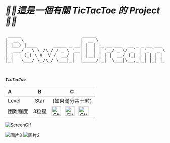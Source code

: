 #  ***🦣🐘這是一個有關 TicTacToe 的 Project🦣🐘***

<pre>
 _____                       _____                           __  __ _             
|  __ \                     |  __ \                         |  \/  (_)            
| |__) |____      _____ _ __| |  | |_ __ ___  __ _ _ __ ___ | \  / |_ _ __   __ _ 
|  ___/ _ \ \ /\ / / _ \ '__| |  | | '__/ _ \/ _` | '_ ` _ \| |\/| | | '_ \ / _` |
| |  | (_) \ V  V /  __/ |  | |__| | | |  __/ (_| | | | | | | |  | | | | | | (_| |
|_|   \___/ \_/\_/ \___|_|  |_____/|_|  \___|\__,_|_| |_| |_|_|  |_|_|_| |_|\__, |
                                                                             __/ |
                                                                            |___/ 
</pre>

***`TicTacToe`***




A | B | C 
:-- | :--: | :--:  
Level | Star | (如果滿分共十粒)  
困難程度 | 3粒星 | <img align="left" alt="GitHub" width="30px" style="padding-right:10px;" src="https://user-images.githubusercontent.com/109954610/215161672-04cec82a-1a9a-4cd6-bac7-066ea66e2ce2.gif"  /><img align="left" alt="GitHub" width="30px" style="padding-right:10px;" src="https://user-images.githubusercontent.com/109954610/215161672-04cec82a-1a9a-4cd6-bac7-066ea66e2ce2.gif"  /><img align="left" alt="GitHub" width="30px" style="padding-right:10px;" src="https://user-images.githubusercontent.com/109954610/215161672-04cec82a-1a9a-4cd6-bac7-066ea66e2ce2.gif"/> 

![ScreenGif](https://user-images.githubusercontent.com/109954610/215250190-6e91183f-ea3e-4d2f-9622-6c58a5b3fb40.gif)


![圖片3](https://user-images.githubusercontent.com/109954610/215163336-57a0950e-9bb7-41e0-8580-2df03916c9d8.png)
![圖片2](https://user-images.githubusercontent.com/109954610/215163342-0b986f9f-b84d-4204-ae13-0c813349e1ec.png)
